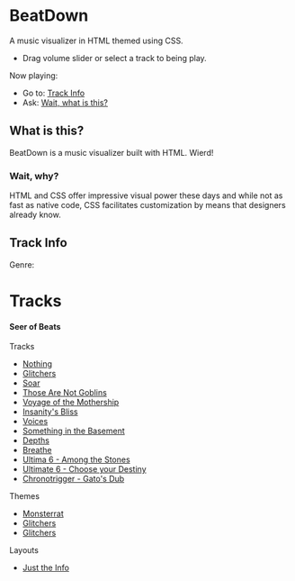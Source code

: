 # BeatDown
A music visualizer in HTML themed using CSS.

- Drag volume slider or select a track to being play.

Now playing: <!-- {$gd_track_title} -->

- Go to: [Track Info](#track-info)
- Ask: [Wait, what is this?](#what-is-this)

## What is this?
BeatDown is a music visualizer built with HTML. Wierd!

### Wait, why?
HTML and CSS offer impressive visual power these days and while not as fast as native code, CSS facilitates customization by means that designers already know.

## Track Info
<!-- {$gd_track_title} --> <!-- {$gd_track_user} -->

<!-- {$gd_track_artwork_url} -->

<!-- {$gd_track_description} -->

Genre: <!-- {$gd_track_genre} -->

# Tracks <!-- {$gd_info} -->
<!-- {$gd_help_ribbon} -->
#### Seer of Beats

Tracks <!-- {$gd_selector_tracks} -->
- [Nothing](https://soundcloud.com/ugotsta/nothing)
- [Glitchers](https://soundcloud.com/ugotsta/glitchers)
- [Soar](https://soundcloud.com/ugotsta/soar)
- [Those Are Not Goblins](https://soundcloud.com/ugotsta/those-are-not-goblins)
- [Voyage of the Mothership](https://soundcloud.com/ugotsta/voyage-of-the-mothership)
- [Insanity's Bliss](https://soundcloud.com/ugotsta/insanitys-bliss)
- [Voices](https://soundcloud.com/ugotsta/voices)
- [Something in the Basement](https://soundcloud.com/ugotsta/something-in-the-basement)
- [Depths](https://soundcloud.com/ugotsta/depths)
- [Breathe](https://soundcloud.com/ugotsta/breathe)
- [Ultima 6 - Among the Stones](https://soundcloud.com/ugotsta/ultima-6-among-the-stones)
- [Ultimate 6 - Choose your Destiny](https://soundcloud.com/ugotsta/ultima-6-choose-your-destiny)
- [Chronotrigger - Gato's Dub](https://soundcloud.com/ugotsta/chronotrigger-gatos-dub?in=ugotsta/sets/remixes)

<!-- {$gd_slider_volume="1,0,1,0.01"} -->

<!-- {$gd_collapsible_appearance} -->

Themes <!-- {$gd_css} -->
- [Monsterrat](https://gist.github.com/Ugotsta/1e46bee3b3340ba0f96f2a14ff373780)
- [Glitchers](https://gist.github.com/Ugotsta/2dca639c6647a709846ddbabeeb98e62)
- [Glitchers](https://gist.github.com/Ugotsta/2dca639c6647a709846ddbabeeb98e62)

<!-- {$gd_slider_fontsize="100,50,600,1,%"} -->

<!-- {$gd_slider_bands="64,8,128,1"} -->

<!-- {$gd_slider_peak="0.7,0,1,0.01"} -->

<!-- {$gd_theme_variables} -->

<!-- {$gd_collapsible_end_appearance} -->

<!-- {$gd_collapsible_slides} -->

Layouts <!-- {$gd_gist} -->
- [Just the Info](https://gist.github.com/Ugotsta/d640574f8008ec90c75443843464d0e6)

<!-- {$gd_toc=} -->

<!-- {$gd_collapsible_end_slides} -->

<!-- {$gd_hide} -->
